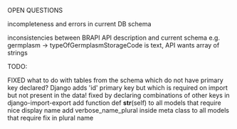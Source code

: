 

OPEN QUESTIONS

incompleteness and errors in current DB schema

inconsistencies between BRAPI API description and current schema
e.g. germplasm -> typeOfGermplasmStorageCode is text, API wants array of strings


TODO:



FIXED
what to do with tables from the schema which do not have primary key declared?
  Django adds 'id' primary key but which is required on import but not present in the data!
  fixed by declaring combinations of other keys in django-import-export
add function def __str__(self) to all models that require nice display name
add verbose_name_plural inside meta class to all models that require fix in plural name
